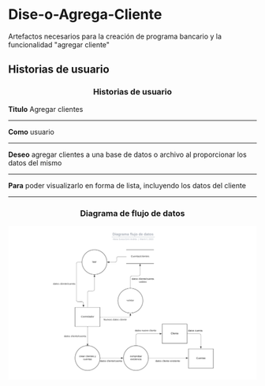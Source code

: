 # Dise-o-Agrega-Cliente
Artefactos necesarios para la creación de programa bancario y la funcionalidad "agregar cliente"

<h2>Historias de usuario</h2>

<h3 align="center">Historias de usuario</h3>

**Titulo** Agregar clientes
________________________________________________________________________________________________________________

**Como** usuario
________________________________________________________________________________________________________________

**Deseo** agregar clientes a una base de datos o archivo al proporcionar los datos del mismo
________________________________________________________________________________________________________________

**Para** poder visualizarlo en forma de lista, incluyendo los datos del cliente
________________________________________________________________________________________________________________

<h3 align="center">Diagrama de flujo de datos </h3>

![DFD](DFD.png)
